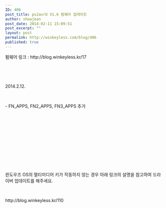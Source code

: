 ```yaml
---
ID: 406
post_title: ps2avrU V1.6 펌웨어 업데이트
author: showjean
post_date: 2014-02-11 15:09:51
post_excerpt: ""
layout: post
permalink: http://winkeyless.com/blog/406
published: true
---
```

<p>펌웨어 링크 : http://blog.winkeyless.kr/17</p><p><br /></p><p><br /></p><p>2014.2.12.</p><p><br /></p><p>-&nbsp;<span style="background-color: transparent;">FN_APPS, FN2_APPS, FN3_APPS 추가</span></p><p><br /></p><p><br /></p><p><br /></p><p><br /></p><p><br /></p><p><br /></p><p>윈도우즈 OS의 멀티미디어 키가 작동하지 않는 경우 아래 링크의 설명을 참고하여 드라이버 업데이트를 해주세요.</p><p><br /></p><p>http://blog.winkeyless.kr/110</p>